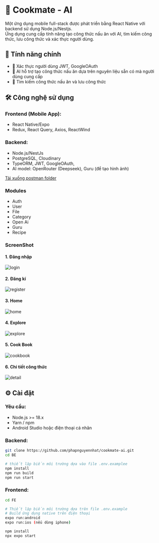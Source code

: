 # 📱 Cookmate - AI

Một ứng dụng mobile full-stack được phát triển bằng React Native với backend sử dụng Node.js/Nestjs.  
Ứng dụng cung cấp tính năng tạo công thức nấu ăn với AI, tìm kiếm công thức, lưu công thức và xác thực người dùng.

## 🚀 Tính năng chính

- 🔐 Xác thực người dùng JWT, GoogleOAuth
- 🤖 AI hỗ trợ tạo công thức nấu ăn dựa trên nguyên liệu sẵn có mà người dùng cung cấp
- 🔎 Tìm kiếm công thức nấu ăn và lưu công thức

## 🛠️ Công nghệ sử dụng

### Frontend (Mobile App):
- React Native/Expo
- Redux, React Query, Axios, ReactWind

### Backend:
- Node.js/NestJs 
- PostgreSQL, Cloudinary
- TypeORM, JWT, GoogleOAuth, 
- AI model: OpenRouter (Deepseek), Guru (để tạo hình ảnh)

 [Tải xuống postman folder](postman/postman)

### Modules
- Auth
- User
- File
- Category
- Open Ai
- Guru
- Recipe

### ScreenShot
#### 1. Đăng nhập
![login](image/login.jpg)
#### 2. Đăng kí
![register](image/register.jpg)

#### 3. Home
![home](image/home.jpg)

#### 4. Explore
![explore](image/explore.jpg)

#### 5. Cook Book
![cookbook](image/cookbook.jpg)

#### 6. Chi tiết công thức
![detail](image/detail.jpg)



## ⚙️ Cài đặt

### Yêu cầu:
- Node.js >= 18.x
- Yarn / npm
- Android Studio hoặc điện thoại cá nhân

### Backend:
```bash
git clone https://github.com/phapnguyennhat/cookmate-ai.git
cd BE 

# thiết lập biến môi trường dựa vào file .env.examplee
npm install
npm run build
npm run start

```
### Frontend:

```bash 
cd FE 

# Thiết lập biến môi trường dựa trên file .env.example
# Build ứng dụng native trên điện thoại 
expo run:android
expo run:ios (nếu dùng iphone)

npm install
npx expo start
```